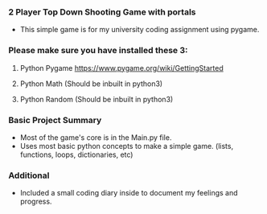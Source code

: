 ### 2 Player Top Down Shooting Game with portals

- This simple game is for my university coding assignment using pygame.

### Please make sure you have installed these 3:

1) Python Pygame
https://www.pygame.org/wiki/GettingStarted

2) Python Math
(Should be inbuilt in python3)

3) Python Random
(Should be inbuilt in python3)

### Basic Project Summary

- Most of the game's core is in the Main.py file.
- Uses most basic python concepts to make a simple game. (lists, functions, loops, dictionaries, etc)

### Additional
- Included a small coding diary inside to document my feelings and progress.
